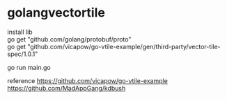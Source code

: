 # golangvectortile
install lib<br>
go get "github.com/golang/protobuf/proto"<br>
go get "github.com/vicapow/go-vtile-example/gen/third-party/vector-tile-spec/1.0.1"<br>

go run main.go

reference
https://github.com/vicapow/go-vtile-example<br>
https://github.com/MadAppGang/kdbush
